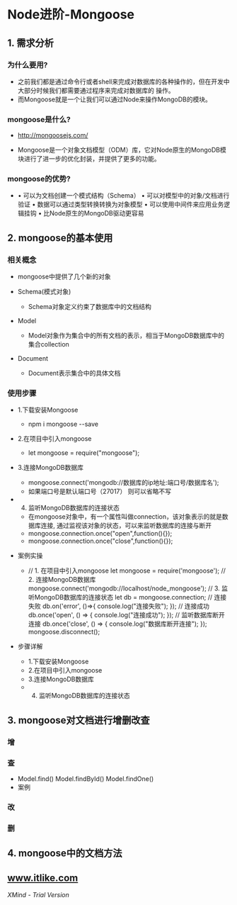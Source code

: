 # Node进阶-Mongoose

## 1. 需求分析

### 为什么要用?

- 之前我们都是通过命令行或者shell来完成对数据库的各种操作的，但在开发中大部分时候我们都需要通过程序来完成对数据库的
操作。
- 而Mongoose就是一个让我们可以通过Node来操作MongoDB的模块。

### mongoose是什么?

- http://mongoosejs.com/

- Mongoose是一个对象文档模型（ODM）库，它对Node原生的MongoDB模块进行了进一步的优化封装，并提供了更多的功能。

### mongoose的优势?

- • 可以为文档创建一个模式结构（Schema）
• 可以对模型中的对象/文档进行验证
• 数据可以通过类型转换转换为对象模型
• 可以使用中间件来应用业务逻辑挂钩
• 比Node原生的MongoDB驱动更容易

## 2. mongoose的基本使用

### 相关概念

- mongoose中提供了几个新的对象
-  Schema(模式对象)

	- Schema对象定义约束了数据库中的文档结构

- Model

	- Model对象作为集合中的所有文档的表示，相当于MongoDB数据库中的集合collection

- Document

	-  Document表示集合中的具体文档

### 使用步骤

- 1.下载安装Mongoose

	- npm i mongoose --save

- 2.在项目中引入mongoose

	- let mongoose = require("mongoose");

- 3.连接MongoDB数据库

	- mongoose.connect('mongodb://数据库的ip地址:端口号/数据库名');
	-  如果端口号是默认端口号（27017） 则可以省略不写

- 4. 监听MongoDB数据库的连接状态

	- 在mongoose对象中，有一个属性叫做connection，该对象表示的就是数据库连接, 通过监视该对象的状态，可以来监听数据库的连接与断开
	- mongoose.connection.once("open",function(){});
	- mongoose.connection.once("close",function(){});

- 案例实操

	- // 1. 在项目中引入mongoose
let mongoose = require('mongoose');
// 2. 连接MongoDB数据库
mongoose.connect('mongodb://localhost/node_mongoose');
// 3. 监听MongoDB数据库的连接状态
let db = mongoose.connection;
// 连接失败
db.on('error', ()=>{
    console.log("连接失败");
});
// 连接成功
db.once('open', () => {
    console.log("连接成功");
});
// 监听数据库断开连接
db.once('close', () => {
    console.log("数据库断开连接");
});
mongoose.disconnect();

- 步骤详解

	- 1.下载安装Mongoose
	- 2.在项目中引入mongoose
	- 3.连接MongoDB数据库
	- 4. 监听MongoDB数据库的连接状态

## 3. mongoose对文档进行增删改查

### 增

### 查

- Model.find()
Model.findById()
Model.findOne()
- 案例

### 改

### 删

## 4. mongoose中的文档方法

## www.itlike.com

*XMind - Trial Version*